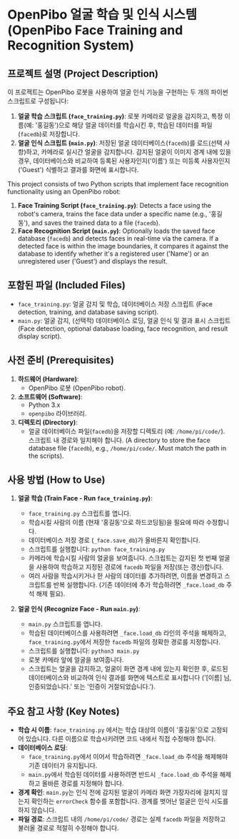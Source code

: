 # OpenPibo 얼굴 학습 및 인식 시스템 (OpenPibo Face Training and Recognition System)

## 프로젝트 설명 (Project Description)

이 프로젝트는 OpenPibo 로봇을 사용하여 얼굴 인식 기능을 구현하는 두 개의 파이썬 스크립트로 구성됩니다:

1.  **얼굴 학습 스크립트 (`face_training.py`)**: 로봇 카메라로 얼굴을 감지하고, 특정 이름(예: '홍길동')으로 해당 얼굴 데이터를 학습시킨 후, 학습된 데이터를 파일(`facedb`)로 저장합니다.
2.  **얼굴 인식 스크립트 (`main.py`)**: 저장된 얼굴 데이터베이스(`facedb`)를 로드(선택 사항)하고, 카메라로 실시간 얼굴을 감지합니다. 감지된 얼굴이 이미지 경계 내에 있을 경우, 데이터베이스와 비교하여 등록된 사용자인지('이름') 또는 미등록 사용자인지('Guest') 식별하고 결과를 화면에 표시합니다.

This project consists of two Python scripts that implement face recognition functionality using an OpenPibo robot:

1.  **Face Training Script (`face_training.py`)**: Detects a face using the robot's camera, trains the face data under a specific name (e.g., '홍길동'), and saves the trained data to a file (`facedb`).
2.  **Face Recognition Script (`main.py`)**: Optionally loads the saved face database (`facedb`) and detects faces in real-time via the camera. If a detected face is within the image boundaries, it compares it against the database to identify whether it's a registered user ('Name') or an unregistered user ('Guest') and displays the result.

## 포함된 파일 (Included Files)

* `face_training.py`: 얼굴 감지 및 학습, 데이터베이스 저장 스크립트 (Face detection, training, and database saving script).
* `main.py`: 얼굴 감지, (선택적) 데이터베이스 로딩, 얼굴 인식 및 결과 표시 스크립트 (Face detection, optional database loading, face recognition, and result display script).

## 사전 준비 (Prerequisites)

1.  **하드웨어 (Hardware)**:
    * OpenPibo 로봇 (OpenPibo robot).
2.  **소프트웨어 (Software)**:
    * Python 3.x
    * `openpibo` 라이브러리.
3.  **디렉토리 (Directory)**:
    * 얼굴 데이터베이스 파일(`facedb`)을 저장할 디렉토리 (예: `/home/pi/code/`). 스크립트 내 경로와 일치해야 합니다. (A directory to store the face database file (`facedb`), e.g., `/home/pi/code/`. Must match the path in the scripts).

## 사용 방법 (How to Use)

1.  **얼굴 학습 (Train Face - Run `face_training.py`)**:
    * `face_training.py` 스크립트를 엽니다.
    * 학습시킬 사람의 이름 (현재 '홍길동'으로 하드코딩됨)을 필요에 따라 수정합니다.
    * 데이터베이스 저장 경로 (`_face.save_db`)가 올바른지 확인합니다.
    * 스크립트를 실행합니다: `python face_training.py`
    * 카메라에 학습시킬 사람의 얼굴을 보여줍니다. 스크립트는 감지된 첫 번째 얼굴을 사용하여 학습하고 지정된 경로에 `facedb` 파일을 저장(또는 갱신)합니다.
    * 여러 사람을 학습시키거나 한 사람의 데이터를 추가하려면, 이름을 변경하고 스크립트를 반복 실행합니다. (기존 데이터에 추가 학습하려면 `_face.load_db` 주석 해제 필요).

2.  **얼굴 인식 (Recognize Face - Run `main.py`)**:
    * `main.py` 스크립트를 엽니다.
    * 학습된 데이터베이스를 사용하려면 `_face.load_db` 라인의 주석을 해제하고, `face_training.py`에서 저장한 `facedb` 파일의 정확한 경로를 지정합니다.
    * 스크립트를 실행합니다: `python3 main.py`
    * 로봇 카메라 앞에 얼굴을 보여줍니다.
    * 스크립트는 얼굴을 감지하고, 얼굴이 화면 경계 내에 있는지 확인한 후, 로드된 데이터베이스와 비교하여 인식 결과를 화면에 텍스트로 표시합니다 ('[이름] 님, 인증되었습니다.' 또는 '인증이 거절되었습니다.').

## 주요 참고 사항 (Key Notes)

* **학습 시 이름**: `face_training.py` 에서는 학습 대상의 이름이 '홍길동'으로 고정되어 있습니다. 다른 이름으로 학습시키려면 코드 내에서 직접 수정해야 합니다.
* **데이터베이스 로딩**:
    * `face_training.py`에서 이어서 학습하려면 `_face.load_db` 주석을 해제해야 기존 데이터가 유지됩니다.
    * `main.py`에서 학습된 데이터를 사용하려면 반드시 `_face.load_db` 주석을 해제하고 올바른 경로를 지정해야 합니다.
* **경계 확인**: `main.py`는 인식 전에 감지된 얼굴이 카메라 화면 가장자리에 걸치지 않는지 확인하는 `errorCheck` 함수를 포함합니다. 경계를 벗어난 얼굴은 인식 시도를 하지 않습니다.
* **파일 경로**: 스크립트 내의 `/home/pi/code/` 경로는 실제 `facedb` 파일을 저장하고 불러올 경로로 적절히 수정해야 합니다.
